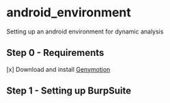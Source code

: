 # android_environment
Setting up an android environment for dynamic analysis

## Step 0 - Requirements
[x] Download and install [Genymotion](https://www.genymotion.com/download/) 

## Step 1 - Setting up BurpSuite
